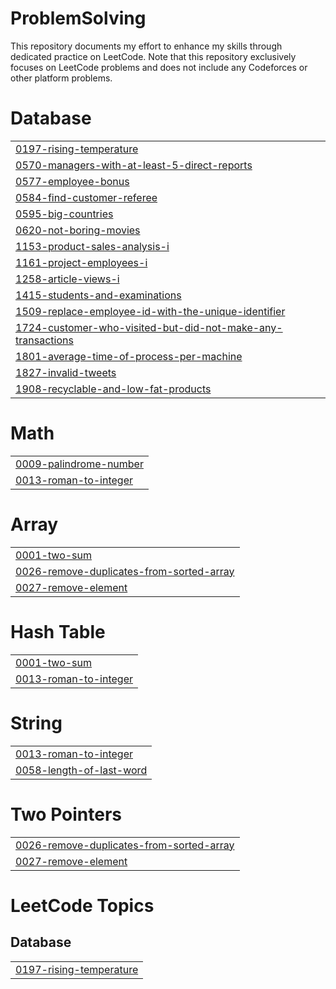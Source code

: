 # ProblemSolving
This repository documents my effort to enhance my skills through dedicated practice on LeetCode.
Note that this repository exclusively focuses on LeetCode problems and does not include any Codeforces or other platform problems.


# Database
|  |
| ------- |
| [0197-rising-temperature](https://github.com/andrewayyman/ProblemSolving/tree/master/0197-rising-temperature) |
| [0570-managers-with-at-least-5-direct-reports](https://github.com/andrewayyman/ProblemSolving/tree/master/0570-managers-with-at-least-5-direct-reports) |
| [0577-employee-bonus](https://github.com/andrewayyman/ProblemSolving/tree/master/0577-employee-bonus) |
| [0584-find-customer-referee](https://github.com/andrewayyman/ProblemSolving/tree/master/0584-find-customer-referee) |
| [0595-big-countries](https://github.com/andrewayyman/ProblemSolving/tree/master/0595-big-countries) |
| [0620-not-boring-movies](https://github.com/andrewayyman/ProblemSolving/tree/master/0620-not-boring-movies) |
| [1153-product-sales-analysis-i](https://github.com/andrewayyman/ProblemSolving/tree/master/1153-product-sales-analysis-i) |
| [1161-project-employees-i](https://github.com/andrewayyman/ProblemSolving/tree/master/1161-project-employees-i) |
| [1258-article-views-i](https://github.com/andrewayyman/ProblemSolving/tree/master/1258-article-views-i) |
| [1415-students-and-examinations](https://github.com/andrewayyman/ProblemSolving/tree/master/1415-students-and-examinations) |
| [1509-replace-employee-id-with-the-unique-identifier](https://github.com/andrewayyman/ProblemSolving/tree/master/1509-replace-employee-id-with-the-unique-identifier) |
| [1724-customer-who-visited-but-did-not-make-any-transactions](https://github.com/andrewayyman/ProblemSolving/tree/master/1724-customer-who-visited-but-did-not-make-any-transactions) |
| [1801-average-time-of-process-per-machine](https://github.com/andrewayyman/ProblemSolving/tree/master/1801-average-time-of-process-per-machine) |
| [1827-invalid-tweets](https://github.com/andrewayyman/ProblemSolving/tree/master/1827-invalid-tweets) |
| [1908-recyclable-and-low-fat-products](https://github.com/andrewayyman/ProblemSolving/tree/master/1908-recyclable-and-low-fat-products) |
# Math
|  |
| ------- |
| [0009-palindrome-number](https://github.com/andrewayyman/ProblemSolving/tree/master/0009-palindrome-number) |
| [0013-roman-to-integer](https://github.com/andrewayyman/ProblemSolving/tree/master/0013-roman-to-integer) |
# Array
|  |
| ------- |
| [0001-two-sum](https://github.com/andrewayyman/ProblemSolving/tree/master/0001-two-sum) |
| [0026-remove-duplicates-from-sorted-array](https://github.com/andrewayyman/ProblemSolving/tree/master/0026-remove-duplicates-from-sorted-array) |
| [0027-remove-element](https://github.com/andrewayyman/ProblemSolving/tree/master/0027-remove-element) |
# Hash Table
|  |
| ------- |
| [0001-two-sum](https://github.com/andrewayyman/ProblemSolving/tree/master/0001-two-sum) |
| [0013-roman-to-integer](https://github.com/andrewayyman/ProblemSolving/tree/master/0013-roman-to-integer) |
# String
|  |
| ------- |
| [0013-roman-to-integer](https://github.com/andrewayyman/ProblemSolving/tree/master/0013-roman-to-integer) |
| [0058-length-of-last-word](https://github.com/andrewayyman/ProblemSolving/tree/master/0058-length-of-last-word) |
# Two Pointers
|  |
| ------- |
| [0026-remove-duplicates-from-sorted-array](https://github.com/andrewayyman/ProblemSolving/tree/master/0026-remove-duplicates-from-sorted-array) |
| [0027-remove-element](https://github.com/andrewayyman/ProblemSolving/tree/master/0027-remove-element) |
<!---LeetCode Topics Start-->
# LeetCode Topics
## Database
|  |
| ------- |
| [0197-rising-temperature](https://github.com/andrewayyman/ProblemSolving/tree/master/0197-rising-temperature) |
<!---LeetCode Topics End-->
